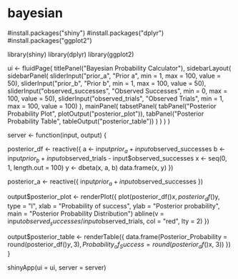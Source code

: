 # bayesian
#install.packages("shiny")
#install.packages("dplyr")
#install.packages("ggplot2")

library(shiny)
library(dplyr)
library(ggplot2)

ui <- fluidPage(
  titlePanel("Bayesian Probability Calculator"),
  sidebarLayout(
    sidebarPanel(
      sliderInput("prior_a", "Prior a", min = 1, max = 100, value = 50),
      sliderInput("prior_b", "Prior b", min = 1, max = 100, value = 50),
      sliderInput("observed_successes", "Observed Successes", min = 0, max = 100, value = 50),
      sliderInput("observed_trials", "Observed Trials", min = 1, max = 100, value = 100)
    ),
    mainPanel(
      tabsetPanel(
        tabPanel("Posterior Probability Plot",
                 plotOutput("posterior_plot")),
        tabPanel("Posterior Probability Table",
                 tableOutput("posterior_table"))
      )
    )
  )
)

server <- function(input, output) {
  
  posterior_df <- reactive({
    a <- input$prior_a + input$observed_successes
    b <- input$prior_b + input$observed_trials - input$observed_successes
    x <- seq(0, 1, length.out = 100)
    y <- dbeta(x, a, b)
    data.frame(x, y)
  })
  
  posterior_a <- reactive({
    input$prior_a + input$observed_successes
  })
  
  output$posterior_plot <- renderPlot({
    plot(posterior_df()$x, posterior_df()$y, type = "l",
         xlab = "Probability of success",
         ylab = "Posterior probability",
         main = "Posterior Probability Distribution")
    abline(v = input$observed_successes/input$observed_trials, col = "red", lty = 2)
  })
  
  output$posterior_table <- renderTable({
    data.frame(Posterior_Probability = round(posterior_df()$y, 3),
               Probability_of_Success = round(posterior_df()$x, 3))
  })
}

shinyApp(ui = ui, server = server)

